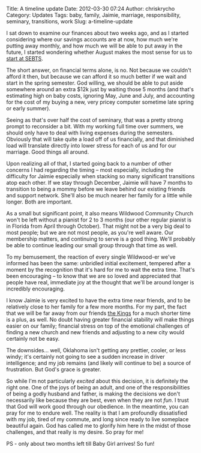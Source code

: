 Title: A timeline update
Date: 2012-03-30 07:24
Author: chriskrycho
Category: Updates
Tags: baby, family, Jaimie, marriage, responsibility, seminary, transitions, work
Slug: a-timeline-update

I sat down to examine our finances about two weeks ago, and as I started
considering where our savings accounts are at now, how much we're
putting away monthly, and how much we will be able to put away in the
future, I started wondering whether August makes the most sense for us
to [start at SEBTS][].

The short answer, on financial terms alone, is no. <!--more-->Not
because we couldn't afford it then, but because we can afford it so much
better if we wait and start in the spring semester. God willing, we
should be able to put aside somewhere around an extra \$12k just by
waiting those 5 months (and that's estimating high on baby costs,
ignoring May, June and July, and accounting for the cost of my buying a
new, very pricey computer sometime late spring or early summer).

Seeing as that's over half the cost of seminary, that was a pretty
strong prompt to reconsider a bit. With my working full time over
summers, we should only have to deal with living expenses during the
semesters. Obviously that will take quite a load off of us financially,
and that diminished load will translate directly into lower stress for
each of us and for our marriage. Good things all around.

Upon realizing all of that, I started going back to a number of other
concerns I had regarding the timing – most especially, including the
difficulty for Jaimie especially when stacking so many significant
transitions atop each other. If we stay through December, Jaimie will
have 7 months to transition to being a mommy before we leave behind our
existing friends and support network. She'll also be much nearer her
family for a little while longer. Both are important.

As a small but significant point, it also means Wildwood Community
Church won't be left without a pianist for 2 to 3 months (our other
regular pianist is in Florida from April through October). That might
not be a very big deal to most people; but we are not most people, as
you're well aware. Our membership matters, and continuing to serve is a
good thing. We'll probably be able to continue leading our small group
through that time as well.

To my bemusement, the reaction of every single Wildwood-er we've
informed has been the same: unbridled initial excitement, tempered after
a moment by the recognition that it's hard for me to wait the extra
time. That's been encouraging – to know that we are so loved and
appreciated that people have real, immediate joy at the thought that
we'll be around longer is incredibly encouraging.

I know Jaimie is very excited to have the extra time near friends, and
to be relatively close to her family for a few more months. For my part,
the fact that we will be far away from our friends [the Kings][] for a
much shorter time is a plus, as well. No doubt having greater financial
stability will make things easier on our family; financial stress on top
of the emotional challenges of finding a new church and new friends and
adjusting to a new city would certainly not be easy.

The downsides… well, Oklahoma isn't getting any prettier, cooler, or
less windy; it's certainly not going to see a sudden increase in driver
intelligence; and my job remains (and likely will continue to be) a
source of frustration. But God's grace is greater.

So while I'm not particularly *excited* about this decision, it is
definitely the right one. One of the joys of being an adult, and one of
the responsibilities of being a godly husband and father, is making the
decisions we don't necessarily like because they are best, even when
they are not *fun*. I trust that God will work good through our
obedience. In the meantime, you can pray for me to endure well. The
reality is that I am profoundly dissatisfied with my job, tired of my
commute, and long since ready to live someplace beautiful again. God has
called me to glorify him here in the midst of those challenges, and that
really is my desire. So pray for me!

PS - only about two months left till Baby Girl arrives! So fun!

  [start at SEBTS]: http://www.chriskrycho.com/family/updates/first-post/
    "First post!"
  [the Kings]: http://www.adoptedbytheking.com/ "Adopted by the King"
